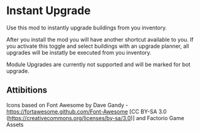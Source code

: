 # Instant Upgrade

Use this mod to instantly upgrade buildings from you inventory.

After you install the mod you will have another shortcut available to you.
If you activate this toggle and select buildings with an upgrade planner, all upgrades will be instatly be executed from you inventory.

Module Upgrades are currently not supported and will be marked for bot upgrade.

## Attibitions

Icons based on Font Awesome by Dave Gandy - https://fortawesome.github.com/Font-Awesome [CC BY-SA 3.0 (https://creativecommons.org/licenses/by-sa/3.0)] and Factorio Game Assets